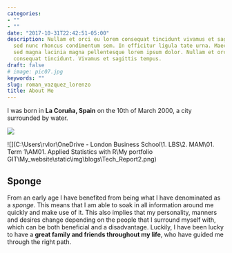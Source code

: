 ```yaml
---
categories:
- ""
- ""
date: "2017-10-31T22:42:51-05:00"
description: Nullam et orci eu lorem consequat tincidunt vivamus et sagittis magna
  sed nunc rhoncus condimentum sem. In efficitur ligula tate urna. Maecenas massa
  sed magna lacinia magna pellentesque lorem ipsum dolor. Nullam et orci eu lorem
  consequat tincidunt. Vivamus et sagittis tempus.
draft: false
# image: pic07.jpg
keywords: ""
slug: roman_vazquez_lorenzo
title: About Me
---
```


I was born in **La Coruña, Spain** on the 10th of March 2000, a city surrounded by water.

![](https://www.ebooking.com/es/noticias/wp-content/uploads/2019/01/la-coruna.jpg)

![](C:\\Users\\rvlor\\OneDrive - London Business School\\1. LBS\\2. MAM\\01. Term 1\\AM01. Applied Statistics with R\\My portfolio GIT\\My_website\\static\\img\\blogs\\Tech_Report2.png)

## Sponge

From an early age I have benefited from being what I have denominated as a *sponge*. This means that I am able to soak in all information around me quickly and make use of it. This also implies that my personality, manners and desires change depending on the people that I surround myself with, which can be both beneficial and a disadvantage. Luckily, I have been lucky to have a **great family and friends throughout my life**, who have guided me through the right path.
